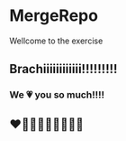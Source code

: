 # MergeRepo
<p>Wellcome to the exercise</p>
<h2>Brachiiiiiiiiiiii!!!!!!!!!</h2>
<h3>We 💗 you so much!!!!</h3>
<h2>❤🧡💛💚💙💜🤎🖤🤍</h2>


